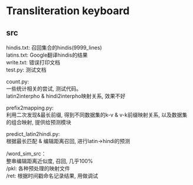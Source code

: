 # Transliteration keyboard
## src

hindis.txt: 召回集合的hindis(9999_lines)</br>
latins.txt: Google翻译hindis的结果</br>
write.txt: 错误打印文档</br>
test.py:  测试文档</br>

count.py: </br>
一些统计相关的尝试, 测试代码。</br>
latin2interpho & hindi2interpho映射关系, 效果不好</br>

prefix2mapping.py:</br>
利用二次发现&最长前缀, 得到不同数据集的k-v & v-k前缀映射关系, 以及数据集的组合映射, 提供给预测模块</br>

predict_latin2hindi.py:</br>
根据最长匹配 & 编辑距离召回, 进行latin→hindi的预测</br>

/word_sim_src：</br>
整串编辑距离近似度, 召回, 几乎100%</br>
/pkl: 各种预处理的映射文件</br>
/ret: 根据时间戳命名记录结果, 用做调试</br>